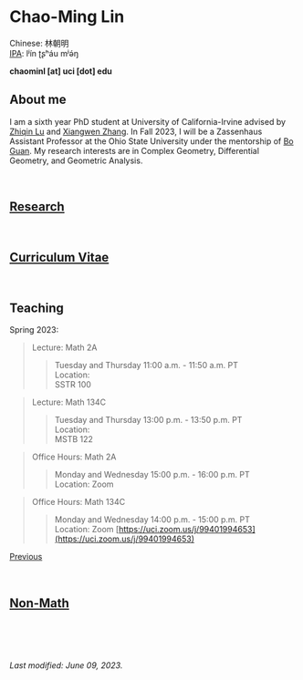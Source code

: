 # Chao-Ming Lin
Chinese: 林朝明    
[IPA](https://en.wikipedia.org/wiki/Help:IPA/Mandarin): lʲín ʈʂʰáu mʲə́ŋ 

**chaominl [at] uci [dot] edu**


## About me
I am a sixth year PhD student at University of California-Irvine advised by [Zhiqin Lu](https://www.math.uci.edu/~zlu/) and [Xiangwen Zhang](https://www.math.uci.edu/~xiangwen/). In Fall 2023, I will be a Zassenhaus Assistant Professor at the Ohio State University under the mentorship of [Bo Guan](https://people.math.osu.edu/guan.19/). My research interests are in Complex Geometry, Differential Geometry, and Geometric Analysis.

<br />


## [Research](https://chaominl.github.io/Research)

<br />


## [Curriculum Vitae](https://chaominl.github.io/CV)   

<br />


## Teaching 
Spring 2023:
> Lecture: Math 2A 
>> Tuesday and Thursday 11:00 a.m. - 11:50 a.m. PT   
> Location:   
>> SSTR 100   

> Lecture: Math 134C
>> Tuesday and Thursday 13:00 p.m. - 13:50 p.m. PT   
> Location:   
>> MSTB 122   

> Office Hours: Math 2A
>> Monday and Wednesday 15:00 p.m. - 16:00 p.m. PT  
> Location: 
>> Zoom [ ]( )


> Office Hours: Math 134C
>> Monday and Wednesday 14:00 p.m. - 15:00 p.m. PT   
> Location: 
>> Zoom [https://uci.zoom.us/j/99401994653](https://uci.zoom.us/j/99401994653)


<!-- > Office Hours:  -->
<!-- >> Tuesday and Thursday 9:00 a.m. - 10:00 a.m. PT  -->
<!-- > Location:  -->
<!-- >> Zoom [https://uci.zoom.us/j/95389657002](https://uci.zoom.us/j/95389657002) -->

[Previous](https://chaominl.github.io/TeachingExperience)

<br />


## [Non-Math](https://chaominl.github.io/recreation)

<br />
<br />
<br />


###### Last modified: June 09, 2023.
